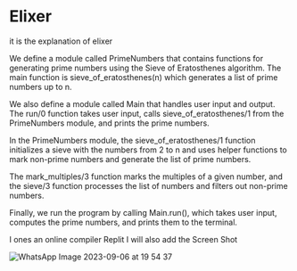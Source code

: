 # Elixer

it is the explanation of elixer

We define a module called PrimeNumbers that contains functions for generating prime numbers using the Sieve of Eratosthenes algorithm.
The main function is sieve_of_eratosthenes(n) which generates a list of prime numbers up to n.

We also define a module called Main that handles user input and output. The run/0 function takes user input,
calls sieve_of_eratosthenes/1 from the PrimeNumbers module, and prints the prime numbers.

In the PrimeNumbers module, the sieve_of_eratosthenes/1 function initializes a sieve with the numbers from 2 to n 
and uses helper functions to mark non-prime numbers and generate the list of prime numbers.

The mark_multiples/3 function marks the multiples of a given number, and the sieve/3 function processes the list of numbers and filters out non-prime numbers.

Finally, we run the program by calling Main.run(), which takes user input, computes the prime numbers, and prints them to the terminal.

I ones an online compiler Replit 
I will also add the Screen Shot

![WhatsApp Image 2023-09-06 at 19 54 37](https://github.com/Adi7hyanSnair/amfoss-tasks/assets/143208653/8a194e7b-a5b0-4e91-b545-5b2404db1f9f)
